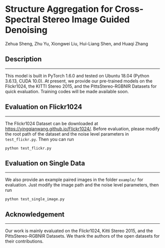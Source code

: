 # Structure Aggregation for Cross-Spectral Stereo Image Guided Denoising
Zehua Sheng, Zhu Yu, Xiongwei Liu, Hui-Liang Shen, and Huaqi Zhang




## Description
---
This model is built in PyTorch 1.6.0 and tested on Ubuntu 18.04 (Python 3.6.13, CUDA 10.0). At present, we provide our pre-trained models on the Flickr1024, the KITTI Stereo 2015, and the PittsStereo-RGBNIR Datasets for quick evaluation. Training codes will be made available soon.


## Evaluation on Flickr1024
---
The Flickr1024 Dataset can be downloaded at https://yingqianwang.github.io/Flickr1024/.
Before evaluation, please modify the root path of the dataset and the noise level parameters in `test_flickr.py`. Then you can run
```
python test_flickr.py
```

## Evaluation on Single Data
---
We also provide an example paired images in the folder `example/` for evaluation. Just modify the image path and the noise level parameters, then run
```
python test_single_image.py
```

## Acknowledgement
---
Our work is mainly evaluated on the Flickr1024, Kitti Stereo 2015, and the PittsStereo-RGBNIR Datasets. We thank the authors of the open datasets for their contributions.